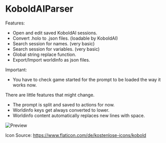 # KoboldAIParser

Features: 

* Open and edit saved KoboldAI sessions. 
* Convert .holo to .json files. (loadable by KoboldAI)
* Search session for names. (very basic)
* Search session for variables. (very basic)
* Global string replace function.
* Export/Import worldinfo as json files.

Important:
* You have to check game started for the prompt to be loaded the way it works now.

There are little features that might change.
* The prompt is split and saved to actions for now.
* Worldinfo keys get always converted to lower.
* Worldinfo content automatically replaces new lines with space.

![Preview](https://i.imgur.com/omh1ZJL.png)

Icon Source:
https://www.flaticon.com/de/kostenlose-icons/kobold
